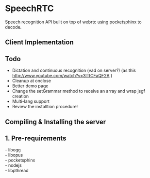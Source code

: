 SpeechRTC
=========

Speech recognition API built on top of webrtc using pocketsphinx to decode. 


<h2>Client Implementation</h2>

<h2>Todo</h2>

- Dictation and continuous recognition (vad on server?) (as this http://www.youtube.com/watch?v=3lTtCFaQF2A ) <br>
- Cleanup at onclose <br>
- Better demo page <br>
- Change the setGrammar method to receive an array and wrap jsgf creation <br>
- Multi-lang support <br>
- Review the installtion procedure! <br>

<h2>Compiling & Installing the server </h2>

<h2> 1. Pre-requirements </h2>
- libogg  <br>
- libopus  <br>
- pocketsphinx <br>
- nodejs  <br>
- libpthread <br>
